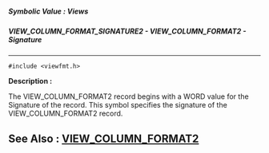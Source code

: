 ##### Symbolic Value : Views
##### VIEW_COLUMN_FORMAT_SIGNATURE2 - VIEW_COLUMN_FORMAT2 - Signature
---
```
#include <viewfmt.h>
```
**Description :**

The VIEW_COLUMN_FORMAT2 record begins with a WORD value for the Signature of 
the record.  This symbol specifies the signature of the VIEW_COLUMN_FORMAT2 
record.  

**See Also :**
[VIEW_COLUMN_FORMAT2](/reference/Data/VIEW_COLUMN_FORMAT2)
---
